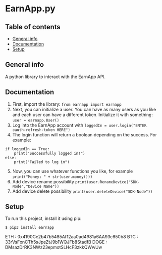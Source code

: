 # EarnApp.py
## Table of contents
* [General info](#general-info)
* [Documentation](#documentation)
* [Setup](#setup)

## General info
A python library to interact with the EarnApp API. 

## Documentation
1) First, import the library: `from earnapp import earnapp`
2) Next, you can initialize a user. You can have as many users as you like and each user can have a different token. Initialize it with something: `user = earnapp.User()`
3) Log into the EarnApp account with `loggedIn = user.login("ENTER oauth-refresh-token HERE")`
4) The login function will return a boolean depending on the success. For example:
```
if loggedIn == True:
    print("Successfully logged in!")
else:
    print("Failed to log in")
```
5) Now, you can use whatever functions you like, for example `print("Money: " + str(user.money()))`
6) Add device rename possibility `print(user.RenameDevice("SDK-Node","Device Name"))`
7) Add device delete possibility `print(user.deleteDevice("SDK-Node"))`
	
## Setup
To run this project, install it using pip:

```
$ pip3 install earnapp
```

ETH : 0x4190Ce2b47b5485Af12aa0ad4981a6AA93c650b8
BTC : 33rVsFxnCTh5sJpeZtJ9b1WQJFb8StadfB
DOGE : DMsazDrRK3NWz23epmotSLHcF3zkkQWwUw
